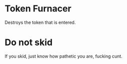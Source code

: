 # Token Furnacer

Destroys the token that is entered.

# Do not skid

If you skid, just know how pathetic you are, fucking cunt.
